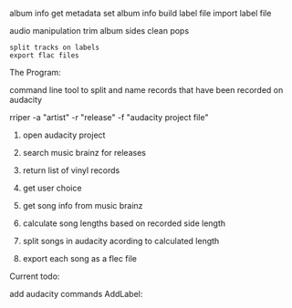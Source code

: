 album info
    get metadata
    set album info
    build label file
    import label file


audio manipulation
    trim album sides
    clean pops
    
    split tracks on labels
    export flac files


The Program:

command line tool to split and name records that have been recorded on audacity

rriper -a "artist" -r "release" -f "audacity project file"

1. open audacity project
    
2. search music brainz for releases
3. return list of vinyl records
4. get user choice
5. get song info from music brainz
6. calculate song lengths based on recorded side length
7. split songs in audacity acording to calculated length
8. export each song as a flec file


Current todo:

add audacity commands
    AddLabel:
